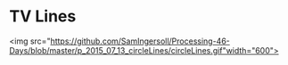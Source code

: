 # TV Lines
<img src="https://github.com/SamIngersoll/Processing-46-Days/blob/master/p_2015_07_13_circleLines/circleLines.gif"width="600">
